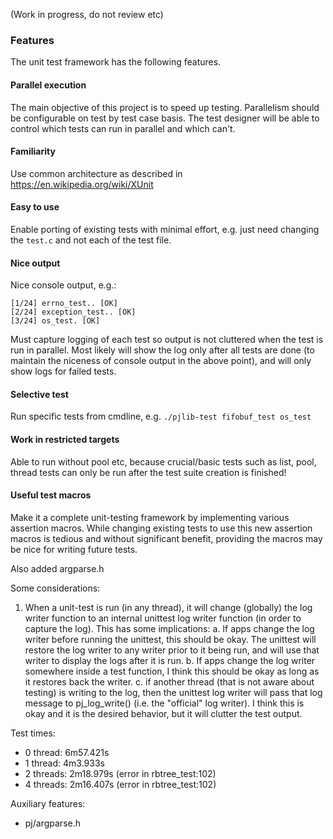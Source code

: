 (Work in progress, do not review etc)

### Features

The unit test framework has the following features.

#### Parallel execution

The main objective of this project is to speed up testing. Parallelism should be configurable on test by test case basis. The test designer will be able to control which tests can run in parallel and which can't.

#### Familiarity

Use common architecture as described in https://en.wikipedia.org/wiki/XUnit

#### Easy to use

Enable porting of existing tests with minimal effort, e.g. just need changing the `test.c` and not each of the test file.

#### Nice output

Nice console output, e.g.:

```
[1/24] errno_test.. [OK]
[2/24] exception_test.. [OK]
[3/24] os_test. [OK]
```
Must capture logging of each test so output is not cluttered when the test is run in parallel. Most likely will show the log only after all tests are done (to maintain the niceness of console output in the above point), and will only show logs for failed tests.

#### Selective test

Run specific tests from cmdline, e.g. `./pjlib-test fifobuf_test os_test`

#### Work in restricted targets

Able to run without pool etc, because crucial/basic tests such as list, pool, thread tests  can only be run after the test suite creation is finished!

#### Useful test macros

Make it a complete unit-testing framework by implementing various assertion macros. While changing existing tests to use this new assertion macros is tedious and without significant benefit, providing the macros may be nice for writing future tests.

Also added argparse.h

Some considerations:

1. When a unit-test is run (in any thread), it will change (globally) the log writer function to an internal unittest log writer function (in order to capture the log). This has some implications:
   a. If apps change the log writer before running the unittest, this should be okay. The unittest will restore the log writer to any writer prior to it being run, and will use that writer to display the logs after it is run.
   b. If apps change the log writer somewhere inside a test function, I think this should be okay as long as it restores back the writer. 
   c. if another thread (that is not aware about testing) is writing to the log, then the unittest log writer will pass that log message to pj_log_write() (i.e. the "official" log writer). I think this is okay and it is the desired behavior, but it will clutter the test output.

Test times:

- 0 thread: 6m57.421s
- 1 thread: 4m3.933s
- 2 threads: 2m18.979s (error in rbtree_test:102)
- 4 threads: 2m16.407s (error in rbtree_test:102)

Auxiliary features:

- pj/argparse.h
